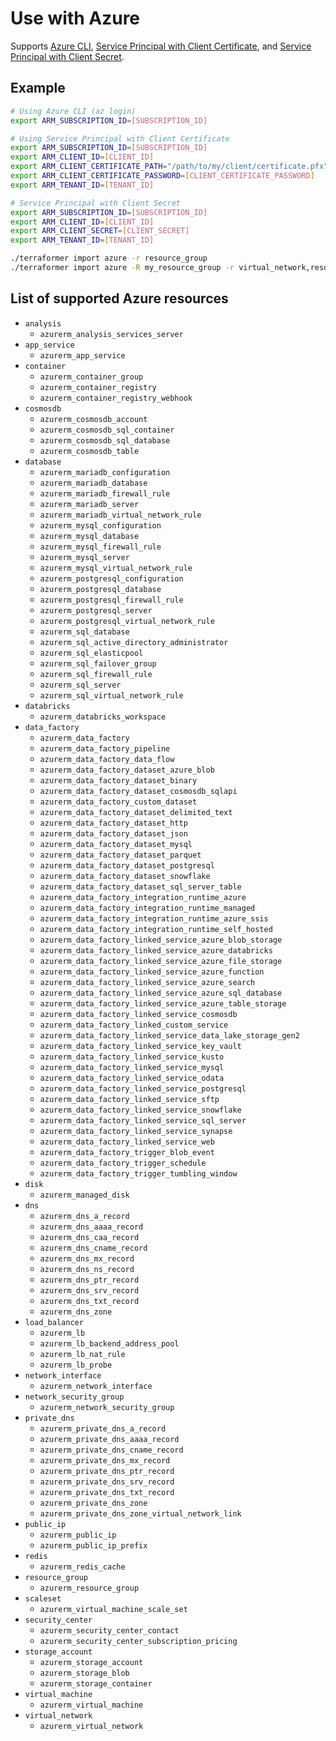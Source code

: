 # Use with Azure

Supports [Azure CLI](https://www.terraform.io/docs/providers/azurerm/guides/azure_cli.html), [Service Principal with Client Certificate](https://www.terraform.io/docs/providers/azurerm/guides/service_principal_client_certificate.html), and [Service Principal with Client Secret](https://www.terraform.io/docs/providers/azurerm/guides/service_principal_client_secret.html).

## Example

``` sh
# Using Azure CLI (az login)
export ARM_SUBSCRIPTION_ID=[SUBSCRIPTION_ID]

# Using Service Principal with Client Certificate
export ARM_SUBSCRIPTION_ID=[SUBSCRIPTION_ID]
export ARM_CLIENT_ID=[CLIENT_ID]
export ARM_CLIENT_CERTIFICATE_PATH="/path/to/my/client/certificate.pfx"
export ARM_CLIENT_CERTIFICATE_PASSWORD=[CLIENT_CERTIFICATE_PASSWORD]
export ARM_TENANT_ID=[TENANT_ID]

# Service Principal with Client Secret
export ARM_SUBSCRIPTION_ID=[SUBSCRIPTION_ID]
export ARM_CLIENT_ID=[CLIENT_ID]
export ARM_CLIENT_SECRET=[CLIENT_SECRET]
export ARM_TENANT_ID=[TENANT_ID]

./terraformer import azure -r resource_group
./terraformer import azure -R my_resource_group -r virtual_network,resource_group
```

## List of supported Azure resources

*   `analysis`
    * `azurerm_analysis_services_server`
*   `app_service`
    * `azurerm_app_service`
*   `container`
    * `azurerm_container_group`
    * `azurerm_container_registry`
    * `azurerm_container_registry_webhook`
*   `cosmosdb`
	* `azurerm_cosmosdb_account`
	* `azurerm_cosmosdb_sql_container`
	* `azurerm_cosmosdb_sql_database`
	* `azurerm_cosmosdb_table`
*   `database`
	* `azurerm_mariadb_configuration`
	* `azurerm_mariadb_database`
	* `azurerm_mariadb_firewall_rule`
	* `azurerm_mariadb_server`
	* `azurerm_mariadb_virtual_network_rule`
	* `azurerm_mysql_configuration`
	* `azurerm_mysql_database`
	* `azurerm_mysql_firewall_rule`
	* `azurerm_mysql_server`
	* `azurerm_mysql_virtual_network_rule`
	* `azurerm_postgresql_configuration`
	* `azurerm_postgresql_database`
	* `azurerm_postgresql_firewall_rule`
	* `azurerm_postgresql_server`
	* `azurerm_postgresql_virtual_network_rule`
	* `azurerm_sql_database`
	* `azurerm_sql_active_directory_administrator`
	* `azurerm_sql_elasticpool`
	* `azurerm_sql_failover_group`
	* `azurerm_sql_firewall_rule`
	* `azurerm_sql_server`
	* `azurerm_sql_virtual_network_rule`
*   `databricks`
    * `azurerm_databricks_workspace`
*   `data_factory`
    * `azurerm_data_factory`
    * `azurerm_data_factory_pipeline`
    * `azurerm_data_factory_data_flow`
    * `azurerm_data_factory_dataset_azure_blob`
    * `azurerm_data_factory_dataset_binary`
    * `azurerm_data_factory_dataset_cosmosdb_sqlapi`
    * `azurerm_data_factory_custom_dataset`
    * `azurerm_data_factory_dataset_delimited_text`
    * `azurerm_data_factory_dataset_http`
    * `azurerm_data_factory_dataset_json`
    * `azurerm_data_factory_dataset_mysql`
    * `azurerm_data_factory_dataset_parquet`
    * `azurerm_data_factory_dataset_postgresql`
    * `azurerm_data_factory_dataset_snowflake`
    * `azurerm_data_factory_dataset_sql_server_table`
    * `azurerm_data_factory_integration_runtime_azure`
    * `azurerm_data_factory_integration_runtime_managed`
    * `azurerm_data_factory_integration_runtime_azure_ssis`
    * `azurerm_data_factory_integration_runtime_self_hosted`
    * `azurerm_data_factory_linked_service_azure_blob_storage`
    * `azurerm_data_factory_linked_service_azure_databricks`
    * `azurerm_data_factory_linked_service_azure_file_storage`
    * `azurerm_data_factory_linked_service_azure_function`
    * `azurerm_data_factory_linked_service_azure_search`
    * `azurerm_data_factory_linked_service_azure_sql_database`
    * `azurerm_data_factory_linked_service_azure_table_storage`
    * `azurerm_data_factory_linked_service_cosmosdb`
    * `azurerm_data_factory_linked_custom_service`
    * `azurerm_data_factory_linked_service_data_lake_storage_gen2`
    * `azurerm_data_factory_linked_service_key_vault`
    * `azurerm_data_factory_linked_service_kusto`
    * `azurerm_data_factory_linked_service_mysql`
    * `azurerm_data_factory_linked_service_odata`
    * `azurerm_data_factory_linked_service_postgresql`
    * `azurerm_data_factory_linked_service_sftp`
    * `azurerm_data_factory_linked_service_snowflake`
    * `azurerm_data_factory_linked_service_sql_server`
    * `azurerm_data_factory_linked_service_synapse`
    * `azurerm_data_factory_linked_service_web`
    * `azurerm_data_factory_trigger_blob_event`
    * `azurerm_data_factory_trigger_schedule`
    * `azurerm_data_factory_trigger_tumbling_window`
*   `disk`
    * `azurerm_managed_disk`
*   `dns`
    * `azurerm_dns_a_record`
    * `azurerm_dns_aaaa_record`
    * `azurerm_dns_caa_record`
    * `azurerm_dns_cname_record`
    * `azurerm_dns_mx_record`
    * `azurerm_dns_ns_record`
    * `azurerm_dns_ptr_record`
    * `azurerm_dns_srv_record`
    * `azurerm_dns_txt_record`
    * `azurerm_dns_zone`
*   `load_balancer`
    * `azurerm_lb`
    * `azurerm_lb_backend_address_pool`
    * `azurerm_lb_nat_rule`
    * `azurerm_lb_probe`
*   `network_interface`
    * `azurerm_network_interface`
*   `network_security_group`
    * `azurerm_network_security_group`
*   `private_dns`
    * `azurerm_private_dns_a_record`
    * `azurerm_private_dns_aaaa_record`
    * `azurerm_private_dns_cname_record`
    * `azurerm_private_dns_mx_record`
    * `azurerm_private_dns_ptr_record`
    * `azurerm_private_dns_srv_record`
    * `azurerm_private_dns_txt_record`
    * `azurerm_private_dns_zone`
    * `azurerm_private_dns_zone_virtual_network_link`
*   `public_ip`
    * `azurerm_public_ip`
    * `azurerm_public_ip_prefix`
*   `redis`
    * `azurerm_redis_cache`
*   `resource_group`
    * `azurerm_resource_group`
*   `scaleset`
    * `azurerm_virtual_machine_scale_set`
*   `security_center`
    * `azurerm_security_center_contact`
    * `azurerm_security_center_subscription_pricing`
*   `storage_account`
    * `azurerm_storage_account`
    * `azurerm_storage_blob`
    * `azurerm_storage_container`
*   `virtual_machine`
    * `azurerm_virtual_machine`
*   `virtual_network`
    * `azurerm_virtual_network`
